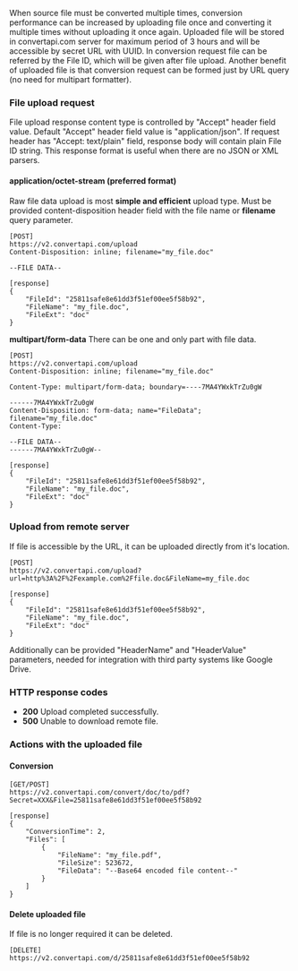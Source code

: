When source file must be converted multiple times, conversion performance can be increased by uploading file once and converting it multiple times without uploading it once again. Uploaded file will be stored in convertapi.com server for maximum period of 3 hours and will be accessible by secret URL with UUID. In conversion request file can be referred by the File ID, which will be given after file upload. Another benefit of uploaded file is that conversion request can be formed just by URL query (no need for multipart formatter).

### File upload request

File upload response content type is controlled by "Accept" header field value. Default "Accept" header field value is "application/json". If request header has "Accept: text/plain" field, response body will contain plain File ID string. This response format is useful when there are no JSON or XML parsers.

#### application/octet-stream (preferred format)

Raw file data upload is most **simple and efficient** upload type. Must be provided content-disposition header field with the file name or **filename** query parameter.
```
[POST]
https://v2.convertapi.com/upload 
Content-Disposition: inline; filename="my_file.doc"

--FILE DATA--
```
```
[response]
{
    "FileId": "25811safe8e61dd3f51ef00ee5f58b92",
    "FileName": "my_file.doc",
    "FileExt": "doc"
}
```
**multipart/form-data**
There can be one and only part with file data.
```
[POST]
https://v2.convertapi.com/upload 
Content-Disposition: inline; filename="my_file.doc"

Content-Type: multipart/form-data; boundary=----7MA4YWxkTrZu0gW

------7MA4YWxkTrZu0gW
Content-Disposition: form-data; name="FileData"; filename="my_file.doc"
Content-Type:

--FILE DATA--
------7MA4YWxkTrZu0gW--
```
```
[response]
{
    "FileId": "25811safe8e61dd3f51ef00ee5f58b92",
    "FileName": "my_file.doc",
    "FileExt": "doc"
}
```
### Upload from remote server
If file is accessible by the URL, it can be uploaded directly from it's location.
```
[POST]
https://v2.convertapi.com/upload?url=http%3A%2F%2Fexample.com%2Ffile.doc&FileName=my_file.doc
```
```
[response]
{
    "FileId": "25811safe8e61dd3f51ef00ee5f58b92",
    "FileName": "my_file.doc",
    "FileExt": "doc"
}
```
Additionally can be provided "HeaderName" and "HeaderValue" parameters, needed for integration with third party systems like Google Drive.
### HTTP response codes
* **200** Upload completed successfully.
* **500** Unable to download remote file.

### Actions with the uploaded file

#### Conversion
```
[GET/POST]
https://v2.convertapi.com/convert/doc/to/pdf?Secret=XXX&File=25811safe8e61dd3f51ef00ee5f58b92
```
```
[response]
{
    "ConversionTime": 2,
    "Files": [
        {
            "FileName": "my_file.pdf",
            "FileSize": 523672,
            "FileData": "--Base64 encoded file content--"
        }
    ]
}
```
#### Delete uploaded file
If file is no longer required it can be deleted.
```
[DELETE]
https://v2.convertapi.com/d/25811safe8e61dd3f51ef00ee5f58b92
```
